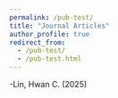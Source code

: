 ```yaml
---
permalink: /pub-test/
title: "Journal Articles"
author_profile: true
redirect_from: 
  - /pub-test/
  - /pub-test.html
---
```

-Lin, Hwan C. (2025)
